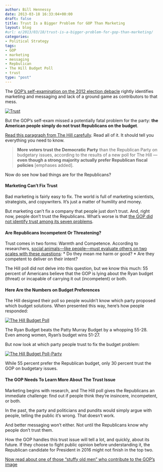 ```yaml
---
author: Bill Hennessy
date: 2013-03-18 16:33:04+00:00
draft: false
title: Trust Is a Bigger Problem for GOP Than Marketing
layout: blog
#url: e/2013/03/18/trust-is-a-bigger-problem-for-gop-than-marketing/
categories:
- Political Strategy
tags:
- GOP
- marketing
- messaging
- Repbulican
- The Hill Budget Poll
- trust
type: "post"
---
```


The [GOP’s self-examination on the 2012 election debacle](https://dyn.politico.com/printstory.cfm?uuid=780D5921-8ABC-4954-ADC1-6C6A522AC300) rightly identifies marketing and messaging and lack of a ground game as contributors to that mess.

[![Trust](https://hennessysview.com/wp-content/uploads/2013/03/Trust_thumb.jpg)
](https://hennessysview.com/wp-content/uploads/2013/03/Trust.jpg)

But the GOP’s self-exam missed a potentially fatal problem for the party: **the American people simply do not trust Republicans on the budget**.

[Read this paragraph from The Hill carefully](https://thehill.com/polls/288641-hill-poll-voters-prefer-gop-budget-ideas-but-dislike-republican-party-). Read all of it. It should tell you everything you need to know.

> **More voters trust the Democratic Party** than the Republican Party on budgetary issues, according to the results of a new poll for The Hill — **even though a strong majority actually prefer Republican fiscal policies** [emphases added].
> 
> 

Now do see how bad things are for the Republicans?

#### Marketing Can’t Fix Trust

Bad marketing is fairly easy to fix. The world is full of marketing scientists, strategists, and copywriters. It’s just a matter of humility and money.

But marketing can’t fix a company that people just don’t trust. And, right now, people don’t trust the Republicans. What’s worse is that [the GOP did not identify trust among its seven problems](https://www.politico.com/story/2013/03/rnc-report-growth-and-opportunity-88987.html).

#### Are Republicans Incompetent Or Threatening?

Trust comes in two forms: Warmth and Competence. According to researchers, [social animals—like people—must evaluate others on two scales with these questions](https://www.relationalcapitalgroup.com/wp-content/uploads/2010/03/Warmth-Competence-2007.pdf):   * Do they mean me harm or good?    * Are they competent to deliver on their intent? 

The Hill poll did not delve into this question, but we know this much: 55 percent of Americans believe that the GOP is lying about the Ryan budget (threat) or incapable of carrying it out (incompetent) or both.

#### Here Are the Numbers on Budget Preferences

The Hill designed their poll so people wouldn’t know which party proposed which budget solutions. When presented this way, here’s how people responded:

[![The Hill Budget Poll](https://hennessysview.com/wp-content/uploads/2013/03/The-Hill-Budget-Poll_thumb.png)
](https://hennessysview.com/wp-content/uploads/2013/03/The-Hill-Budget-Poll.png)

The Ryan Budget beats the Patty Murray Budget by a whopping 55-28. Even among women, Ryan’s budget wins 51-27.

But now look at which party people trust to fix the budget problem:

[![The Hill Budget Poll-Party](https://hennessysview.com/wp-content/uploads/2013/03/The-Hill-Budget-Poll-Party_thumb.png)
](https://hennessysview.com/wp-content/uploads/2013/03/The-Hill-Budget-Poll-Party.png)

While 55 percent prefer the Republican budget, only 30 percent trust the GOP on budgetary issues.

#### The GOP Needs To Learn More About The Trust Issue

Marketing begins with research, and The Hill poll gives the Republicans an immediate challenge: find out if people think they’re insincere, incompetent, or both.

In the past, the party and politicians and pundits would simply argue with people, telling the public it’s wrong. That doesn’t work.

And better messaging won’t either. Not until the Republicans know why people don’t trust them.

How the GOP handles this trust issue will tell a lot, and quickly, about its future. If they choose to fight public opinion before understanding it, the Republican candidate for President in 2016 might not finish in the top two.

[Now read about one of those “stuffy old men” who contribute to the GOP’s image](https://hennessysview.com/2013/03/16/dear-senator-danforth-rockefeller-is-dead-and-so-is-your-message/)
